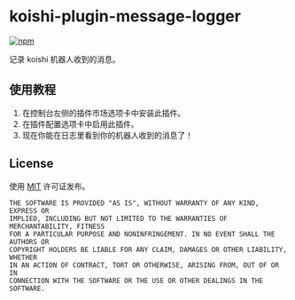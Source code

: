 # koishi-plugin-message-logger

[![npm](https://img.shields.io/npm/v/koishi-plugin-message-logger?style=flat-square)](https://www.npmjs.com/package/koishi-plugin-message-logger)

记录 koishi 机器人收到的消息。

## 使用教程

1. 在控制台左侧的插件市场选项卡中安装此插件。
2. 在插件配置选项卡中启用此插件。
3. 现在你能在日志里看到你的机器人收到的消息了！

## License

使用 [MIT](./LICENSE) 许可证发布。

```
THE SOFTWARE IS PROVIDED "AS IS", WITHOUT WARRANTY OF ANY KIND, EXPRESS OR
IMPLIED, INCLUDING BUT NOT LIMITED TO THE WARRANTIES OF MERCHANTABILITY, FITNESS
FOR A PARTICULAR PURPOSE AND NONINFRINGEMENT. IN NO EVENT SHALL THE AUTHORS OR
COPYRIGHT HOLDERS BE LIABLE FOR ANY CLAIM, DAMAGES OR OTHER LIABILITY, WHETHER
IN AN ACTION OF CONTRACT, TORT OR OTHERWISE, ARISING FROM, OUT OF OR IN
CONNECTION WITH THE SOFTWARE OR THE USE OR OTHER DEALINGS IN THE SOFTWARE.
```
